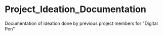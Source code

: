 # Project_Ideation_Documentation
Documentation of ideation done by previous project members for "Digital Pen"
